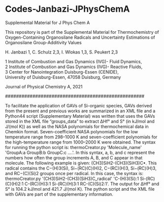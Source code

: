 # Codes-Janbazi-JPhysChemA
Supplemental Material for J Phys Chem A

                 
This repository is part of the Supplemental Material for
Thermochemistry of Oxygen-Containing Organosilane Radicals and Uncertainty Estimations of Organosilane Group-Additivity Values      
                                                                              
H. Janbazi 1, C. Schulz 2,3, I. Wlokas 1,3, S. Peukert 2,3                     
                                                                              
1 Institute of Combustion and Gas Dynamics (IVG)- Fluid Dynamics,                        
2 Institute of Combustion and Gas Dynamics (IVG)- Reactive Fluids,           
3 Center for Nanointegration Duisburg-Essen (CENIDE),                        
University of Duisburg-Essen, 47058 Duisburg, Germany                      
                                                                              
Journal of Physical Chemistry A, 2021                      


###################################################

To facilitate the application of GAVs of Si-organic species, GAVs derived from the present and previous works are summarized in an XML file and a Python44 script (Supplementary Material) was written that uses the GAVs stored in the XML file “groups_data” to extract ΔHf° and S° (in kJ/mol and J/(mol K)) as well as the NASA polynomials for thermochemical data in Chemkin format. Seven-coefficient NASA polynomials for the low temperature range from 298–1000 K and seven-coefficient polynomials for the high-temperature range from 1000–2000 K were obtained. The syntax for running the python script is: thermoCreator.py 'Molecule_name' 'GroupA:a GroupB:b GroupC:c ....'. In this syntax, a, b, and c represent the numbers how often the group increments A, B, and C appear in that molecule. The following example is given: (CH3)SiH2-(CH3)(SiH3)C•. This radical contains the C−(H)3(Si), Si−(RC)(C)(H)2, C−(RC)(H)3, Si−(RC)(H)3, and RC−(C)(Si)2 groups once per radical. In this case, the syntax is: thermoCreator.py '(CH3)SiH2-(CH3)(SiH3)C_radical' 'C-(H)3(Si):1 Si-(RC)(C)(H)2:1 C-(RC)(H)3:1 Si-(RC)(H)3:1 RC-(C)(Si)2:1'. The output for ΔHf° and S° is 104.2 kJ/mol and 421.7 J/(mol K). The python script and the XML file with GAVs are part of the supplementary information. 

                                                                              
                                                                              
                                                                              


